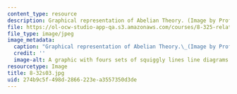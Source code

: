 ```yaml
---
content_type: resource
description: Graphical representation of Abelian Theory. (Image by Prof. Frank Wilczek.)
file: https://ol-ocw-studio-app-qa.s3.amazonaws.com/courses/8-325-relativistic-quantum-field-theory-iii-spring-2003/274b9c5f498d2866223ea3557350d3de_8-32s03.jpg
file_type: image/jpeg
image_metadata:
  caption: "Graphical representation of Abelian Theory.\_(Image by Prof. Frank Wilczek.)"
  credit: ''
  image-alt: A graphic with fours sets of squiggly lines line diagrams.
resourcetype: Image
title: 8-32s03.jpg
uid: 274b9c5f-498d-2866-223e-a3557350d3de
---
```

